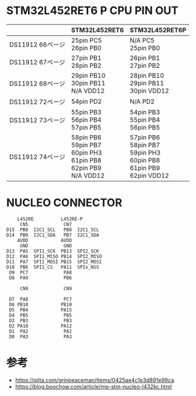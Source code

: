 
# STM32L452RET6 P CPU PIN OUT

|  | STM32L452RET6 | STM32L452RET6P |
| -- | -- | -- |
| DS11912 66ページ | 25pin PC5<br>26pin PB0 | N/A PC5<br>25pin PB0 |
| DS11912 67ページ | 27pin PB1<br>28pin PB2 | 26pin PB1<br>27pin PB2 |
| DS11912 68ページ | 29pin PB10<br>30pin PB11<br>N/A VDD12 | 28pin PB10<br>29pin PB11<br>30pin VDD12 |
| DS11912 72ページ | 54pin PD2 | N/A PD2 |
| DS11912 73ページ | 55pin PB3<br>56pin PB4<br>57pin PB5 | 54pin PB3<br>55pin PB4<br>56pin PB5 |
| DS11912 74ページ | 58pin PB6<br>59pin PB7<br>60pin PH3<br>61pin PB8<br>62pin PB9<br>N/A VDD12 | 57pin PB6<br>58pin PB7<br>59pin PH3<br>60pin PB8<br>61pin PB9<br>62pin VDD12 |


# NUCLEO CONNECTOR

```
    L452RE          L452RE-P
     CN5             CN7
D15  PB8  I2C1_SCL   PB8  I2C1_SCL
D14  PB9  I2C1_SDA   PB7  I2C1_SDA
    AVDD            AVDD
     GND             GND
D13  PA5  SPI1_SCK  PB13  SPI2_SCK
D12  PA6  SPI1_MISO PB14  SPI2_MISO
D11  PA7  SPI1_MOSI PB15  SPI2_MOSI
D10  PB6  SPI1_CS   PA11  SPIx_NSS
 D9  PC7             PA8
 D8  PA9             PB6

     CN9             CN9

 D7  PA8             PC7
 D6 PB10            PB10
 D5  PB4            PA15
 D4  PB5             PB5
 D3  PB3             PB3
 D2 PA10            PA12
 D1  PA2             PA2
 D0  PA3             PA3
```

# 参考

- https://qiita.com/grinpeaceman/items/0425ae4c1e3d891e99ca
- https://blog.boochow.com/article/mp-stm-nucleo-l432kc.html
